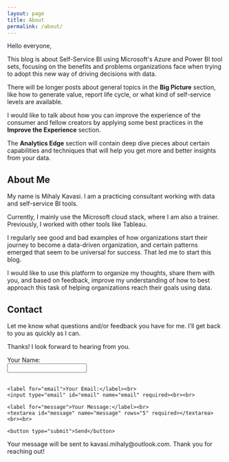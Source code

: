 ```yaml
---
layout: page
title: About
permalink: /about/
---
```


Hello everyone,

This blog is about Self-Service BI using Microsoft's Azure and Power BI tool sets, focusing on the benefits and problems organizations face when trying to adopt this new way of driving decisions with data.

There will be longer posts about general topics in the **Big Picture** section, like how to generate value, report life cycle, or what kind of self-service levels are available.

I would like to talk about how you can improve the experience of the consumer and fellow creators by applying some best practices in the **Improve the Experience** section.

The **Analytics Edge** section will contain deep dive pieces about certain capabilities and techniques that will help you get more and better insights from your data.

## About Me

My name is Mihaly Kavasi. I am a practicing consultant working with data and self-service BI tools.

Currently, I mainly use the Microsoft cloud stack, where I am also a trainer. Previously, I worked with other tools like Tableau.

I regularly see good and bad examples of how organizations start their journey to become a data-driven organization, and certain patterns emerged that seem to be universal for success. That led me to start this blog.

I would like to use this platform to organize my thoughts, share them with you, and based on feedback, improve my understanding of how to best approach this task of helping organizations reach their goals using data.

## Contact

Let me know what questions and/or feedback you have for me. I’ll get back to you as quickly as I can.

Thanks! I look forward to hearing from you.

<form action="https://formspree.io/f/your-form-id" method="POST">
    <label for="name">Your Name:</label><br>
    <input type="text" id="name" name="name" required><br><br>
    
    <label for="email">Your Email:</label><br>
    <input type="email" id="email" name="email" required><br><br>
    
    <label for="message">Your Message:</label><br>
    <textarea id="message" name="message" rows="5" required></textarea><br><br>
    
    <button type="submit">Send</button>
</form>

<p>Your message will be sent to kavasi.mihaly@outlook.com. Thank you for reaching out!</p>
